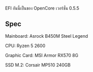 EFI อันนี้เป็นของ OpenCore เวอร์ชั่น 0.5.5

## Spec

Mainboard: Asrock B450M Steel Legend

CPU: Ryzen 5 2600

Graphic Card: MSI Armor RX570 8G

SSD M.2: Corsair MP510 240GB
